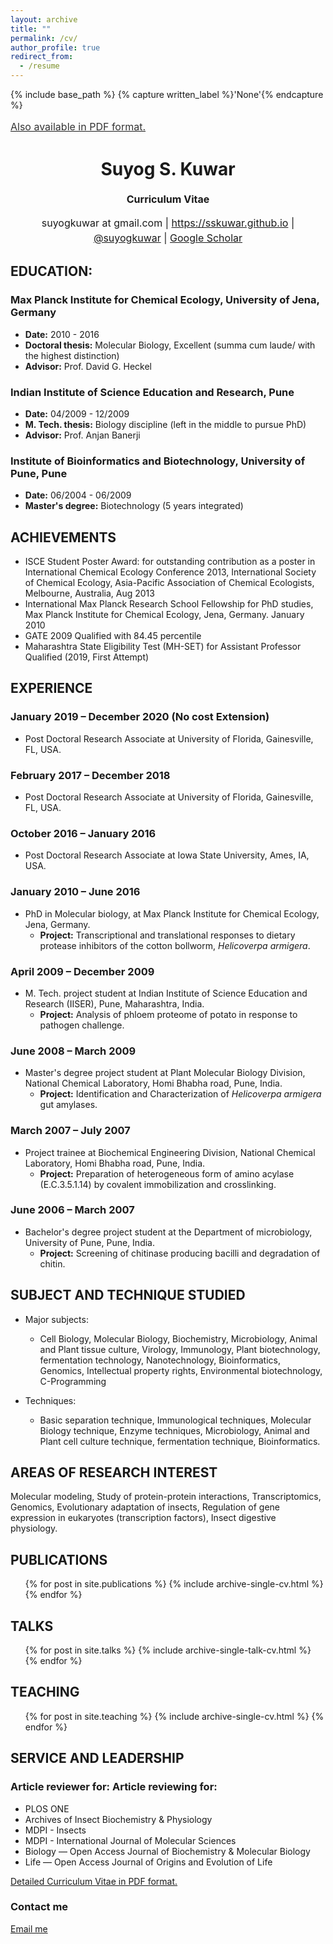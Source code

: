 ```yaml
---
layout: archive
title: ""
permalink: /cv/
author_profile: true
redirect_from:
  - /resume
---
```


{% include base_path %}
{% capture written_label %}'None'{% endcapture %}

<a style="line-height: 1.5;" href="https://sskuwar.github.io/files/Suyog-Kuwar-CV.pdf"><span style="color: #333333;"><span style="font-size: medium;">Also available in PDF format.</span></span></a>
<h1 class="western" align="center"><b>Suyog S. Kuwar</b></h1>
<p style="line-height: 1.5;" align="center"><span style="font-size: medium;"><b>Curriculum Vitae</b> </span></p>
<p style="line-height: 1.5;" align="center"><span style="font-size: medium;">suyogkuwar at  gmail.com | <a href="https://sskuwar.github.io/">https://sskuwar.github.io</a> | <a href="http://www.twitter.com/suyogkuwar">@suyogkuwar</a> | <a href="https://scholar.google.com/citations?user=-1O8_u8AAAAJ&hl=en">Google Scholar</a></span></p>


## EDUCATION:

### Max Planck Institute for Chemical Ecology, University of Jena, Germany
  * **Date:** 2010 - 2016
  * **Doctoral thesis:** Molecular Biology, Excellent (summa cum laude/ with the highest distinction)
  * **Advisor:** Prof. David G. Heckel


### Indian Institute of Science Education and Research, Pune
  * **Date:** 04/2009 - 12/2009
  * **M. Tech. thesis:** Biology discipline (left in the middle to pursue PhD)
  * **Advisor:** Prof. Anjan Banerji

### Institute of Bioinformatics and Biotechnology, University of Pune, Pune
  * **Date:** 06/2004 - 06/2009
  * **Master's degree:** Biotechnology (5 years integrated)

## ACHIEVEMENTS

* ISCE Student Poster Award: for outstanding contribution as a poster in International Chemical Ecology Conference 2013, International Society of Chemical Ecology, Asia-Pacific Association of Chemical Ecologists, Melbourne, Australia, Aug 2013
* International Max Planck Research School Fellowship for PhD studies, Max Planck Institute for Chemical Ecology, Jena, Germany. January 2010
* GATE 2009 Qualified with 84.45 percentile
* Maharashtra State Eligibility Test (MH-SET) for Assistant Professor Qualified (2019, First Attempt)

## EXPERIENCE

### January 2019 – December 2020 (No cost Extension) ###
* Post Doctoral Research Associate at University of Florida, Gainesville, FL, USA.

### February 2017 – December 2018 ###
* Post Doctoral Research Associate at University of Florida, Gainesville, FL, USA.

### October 2016 – January 2016 ###
* Post Doctoral Research Associate at Iowa State University, Ames, IA, USA.


### January 2010 – June 2016 ###
* PhD in Molecular biology, at Max Planck Institute for Chemical Ecology, Jena, Germany.
  * **Project:** Transcriptional and translational responses to dietary protease inhibitors of the cotton bollworm, *Helicoverpa armigera*.

### April 2009 – December 2009 ###
* M. Tech. project student at Indian Institute of Science Education and Research (IISER), Pune, Maharashtra, India.
  * **Project:** Analysis of phloem proteome of potato in response to pathogen challenge.

### June 2008 – March 2009 ###
* Master's degree project student at Plant Molecular Biology Division, National Chemical Laboratory, Homi Bhabha road, Pune, India.
  * **Project:** Identification and Characterization of *Helicoverpa armigera* gut amylases.

### March 2007 – July 2007 ###
* Project trainee at Biochemical Engineering Division, National Chemical Laboratory, Homi Bhabha road, Pune, India.
  * **Project:** Preparation of heterogeneous form of amino acylase (E.C.3.5.1.14) by covalent immobilization and crosslinking.

### June 2006 – March 2007 ###
* Bachelor's degree project student at the Department of microbiology, University of Pune, Pune, India.
  * **Project:** Screening of chitinase producing bacilli and degradation of chitin.

## SUBJECT AND TECHNIQUE STUDIED
* Major subjects:
  * Cell Biology, Molecular Biology, Biochemistry, Microbiology, Animal and Plant tissue culture, Virology,
Immunology, Plant biotechnology, fermentation technology, Nanotechnology, Bioinformatics,
Genomics, Intellectual property rights, Environmental biotechnology, C-Programming

* Techniques:
  * Basic separation technique, Immunological techniques, Molecular Biology technique, Enzyme techniques,
Microbiology, Animal and Plant cell culture technique, fermentation technique, Bioinformatics.

## AREAS OF RESEARCH INTEREST
Molecular modeling, Study of protein-protein interactions, Transcriptomics, Genomics, Evolutionary
adaptation of insects, Regulation of gene expression in eukaryotes (transcription factors), Insect digestive
physiology.

## PUBLICATIONS
  <ul>{% for post in site.publications %}
    {% include archive-single-cv.html %}
  {% endfor %}</ul>

## TALKS
  <ul>{% for post in site.talks %}
    {% include archive-single-talk-cv.html %}
  {% endfor %}</ul>

## TEACHING
  <ul>{% for post in site.teaching %}
    {% include archive-single-cv.html %}
  {% endfor %}</ul> 
  
## SERVICE AND LEADERSHIP
### Article reviewer for: Article reviewing for: ###
   * PLOS ONE
   * Archives of Insect Biochemistry & Physiology
   * MDPI - Insects
   * MDPI - International Journal of Molecular Sciences 
   * Biology — Open Access Journal of Biochemistry & Molecular Biology
   * Life — Open Access Journal of Origins and Evolution of Life

[Detailed Curriculum Vitae in PDF format.](http://sskuwar.github.io/files/Suyog-Kuwar-CV.pdf)

### Contact me

[Email me](mailto:suyogkuwar@gmail.com)
